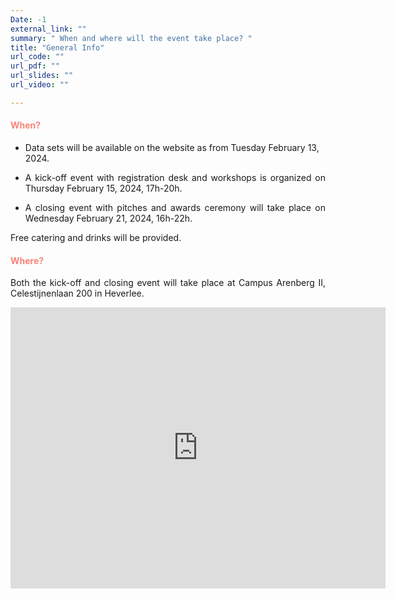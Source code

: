 ```yaml
---
Date: -1
external_link: ""
summary: " When and where will the event take place? "
title: "General Info"
url_code: ""
url_pdf: ""
url_slides: ""
url_video: ""

---
```


<h4 style="color: #F88379">When? </h4>
<p style='text-align: justify;'>

- Data sets will be available on the website as from Tuesday February 13, 2024.

- <p style='text-align: justify;'> A kick-off event with registration desk and workshops is organized on Thursday February 15, 2024, 17h-20h.</p>

- <p style='text-align: justify;'> A closing event with pitches and awards ceremony will take place on Wednesday February 21, 2024, 16h-22h.</p>

Free catering and drinks will be provided. 


<h4 style="color: #F88379">Where? </h4>

<p style='text-align: justify;'>
Both the kick-off and closing event will take place at Campus Arenberg II, Celestijnenlaan 200 in Heverlee.  </p>

<p align="center">
<iframe src="https://www.google.com/maps/embed?pb=!1m18!1m12!1m3!1d2518.286926358606!2d4.673153215922528!3d50.86288766544121!2m3!1f0!2f0!3f0!3m2!1i1024!2i768!4f13.1!3m3!1m2!1s0x47c161bce4bc9ff1%3A0xbf3ab098e651f3a6!2sQuadrivium%20(QDV)!5e0!3m2!1snl!2sbe!4v1668461403973!5m2!1snl!2sbe" width="600" height="450" style="border:0;" allowfullscreen="" loading="lazy" referrerpolicy="no-referrer-when-downgrade"></iframe>
</p>